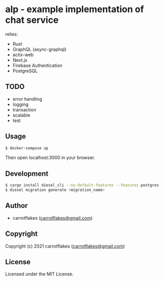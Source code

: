 # alp - example implementation of chat service

relies:

- Rust
- GraphQL (async-graphql)
- actix-web
- Next.js
- Firebase Authentication
- PostgreSQL

## TODO

- error handling
- logging
- transaction
- scalable
- test

## Usage

```sh
$ docker-compose up
```

Then open localhost:3000 in your browser.

## Development

``` sh
$ cargo install diesel_cli --no-default-features --features postgres
$ diesel migration generate <migration_name>
```

## Author

* carrotflakes (carrotflakes@gmail.com)

## Copyright

Copyright (c) 2021 carrotflakes (carrotflakes@gmail.com)

## License

Licensed under the MIT License.
